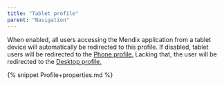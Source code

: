 ```yaml
---
title: "Tablet profile"
parent: "Navigation"
---
```

When enabled, all users accessing the Mendix application from a tablet device will automatically be redirected to this profile. If disabled, tablet users will be redirected to the [Phone profile.](Phone+profile) Lacking that, the user will be redirected to the [Desktop profile.](Desktop+profile) 

{% snippet Profile+properties.md %}

